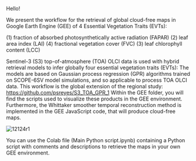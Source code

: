 
Hello!

We present the workflow for the retrieval of global cloud-free maps in Google Earth Engine (GEE) of 4 Essential Vegetation Traits (EVTs): 

(1) fraction of absorbed photosynthetically active radiation (FAPAR)
(2) leaf area index (LAI)
(4) fractional vegetation cover (FVC)
(3) leaf chlorophyll content (LCC)


Sentinel-3 (S3) top-of-atmosphere (TOA) OLCI data is used with hybrid retrieval models to infer globally four essential vegetation traits (EVTs):
The models are based on Gaussian process regression (GPR) algorithms trained on SCOPE-6SV model simulations, and so applicable to process TOA OLCI data.
This workflow is the global extension of the regional study: https://github.com/psreyes/S3_TOA_GPR_1
Within the GEE folder, you will find the scripts used to visualize these products in the GEE environment. Furthermore, the Whittaker smoother temporal reconstruction method is implemented in the GEE JavaScript code, that will produce cloud-free maps.


![12124r1](https://user-images.githubusercontent.com/123364246/219020011-22517ec1-2cf6-4b91-8334-fdd813aac119.png)


You can use the Colab file (Main Python script.ipynb) containing a Python script with comments and descriptions to retrieve the maps in your own GEE environment.
